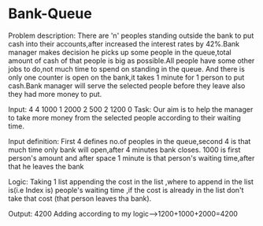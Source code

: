 # Bank-Queue
Problem description:
            There are 'n' peoples standing outside the bank to put cash into their accounts,after increased the interest rates by 42%.Bank manager makes decision he picks up some people in the queue,total amount of cash of that people is big as possible.All people have some other jobs to do,not much time to spend on standing in the queue.
            And there is only one counter is open on the bank,it takes 1 minute for 1 person to put cash.Bank manager will serve the selected people before they leave also they had more money to put.
      
Input:
4 4
1000 1
2000 2
500 2
1200 0
Task:
      Our aim is to help the manager to take more money from the selected people according to their waiting time.
  
Input definition:
            First 4 defines no.of peoples in the queue,second 4 is that much time only bank will open,after 4 minutes bank closes.
            1000 is first person's amount and after space 1 minute is that person's waiting time,after that he leaves the bank
            
 Logic:
          Taking 1 list appending the cost in the list ,where to append in the list is(i.e Index is) people's waiting time ,if the cost is already in the list don't take that cost (that person leaves tha bank).
                      
 Output:
        4200
 Adding according to my logic-->1200+1000+2000=4200
